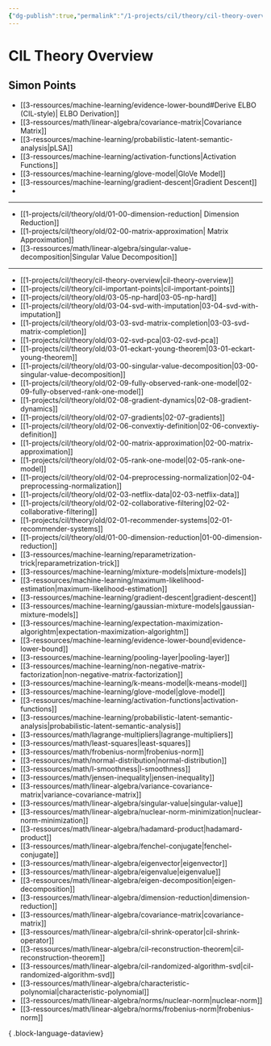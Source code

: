 ```yaml
---
{"dg-publish":true,"permalink":"/1-projects/cil/theory/cil-theory-overview/","tags":["eth/cil/theory"],"created":"","updated":""}
---
```


# CIL Theory Overview
## Simon Points
- [[3-ressources/machine-learning/evidence-lower-bound#Derive ELBO (CIL-style)\| ELBO Derivation]]
- [[3-ressources/math/linear-algebra/covariance-matrix\|Covariance Matrix]]
- [[3-ressources/machine-learning/probabilistic-latent-semantic-analysis\|pLSA]]
- [[3-ressources/machine-learning/activation-functions\|Activation Functions]]
- [[3-ressources/machine-learning/glove-model\|GloVe Model]]
- [[3-ressources/machine-learning/gradient-descent\|Gradient Descent]]
- 


---
* [[1-projects/cil/theory/old/01-00-dimension-reduction\| Dimension Reduction]]
* [[1-projects/cil/theory/old/02-00-matrix-approximation\| Matrix Approximation]]
* [[3-ressources/math/linear-algebra/singular-value-decomposition\|Singular Value Decomposition]]

---
- [[1-projects/cil/theory/cil-theory-overview\|cil-theory-overview]]
- [[1-projects/cil/theory/cil-important-points\|cil-important-points]]
- [[1-projects/cil/theory/old/03-05-np-hard\|03-05-np-hard]]
- [[1-projects/cil/theory/old/03-04-svd-with-imputation\|03-04-svd-with-imputation]]
- [[1-projects/cil/theory/old/03-03-svd-matrix-completion\|03-03-svd-matrix-completion]]
- [[1-projects/cil/theory/old/03-02-svd-pca\|03-02-svd-pca]]
- [[1-projects/cil/theory/old/03-01-eckart-young-theorem\|03-01-eckart-young-theorem]]
- [[1-projects/cil/theory/old/03-00-singular-value-decomposition\|03-00-singular-value-decomposition]]
- [[1-projects/cil/theory/old/02-09-fully-observed-rank-one-model\|02-09-fully-observed-rank-one-model]]
- [[1-projects/cil/theory/old/02-08-gradient-dynamics\|02-08-gradient-dynamics]]
- [[1-projects/cil/theory/old/02-07-gradients\|02-07-gradients]]
- [[1-projects/cil/theory/old/02-06-convextiy-definition\|02-06-convextiy-definition]]
- [[1-projects/cil/theory/old/02-00-matrix-approximation\|02-00-matrix-approximation]]
- [[1-projects/cil/theory/old/02-05-rank-one-model\|02-05-rank-one-model]]
- [[1-projects/cil/theory/old/02-04-preprocessing-normalization\|02-04-preprocessing-normalization]]
- [[1-projects/cil/theory/old/02-03-netflix-data\|02-03-netflix-data]]
- [[1-projects/cil/theory/old/02-02-collaborative-filtering\|02-02-collaborative-filtering]]
- [[1-projects/cil/theory/old/02-01-recommender-systems\|02-01-recommender-systems]]
- [[1-projects/cil/theory/old/01-00-dimension-reduction\|01-00-dimension-reduction]]
- [[3-ressources/machine-learning/reparametrization-trick\|reparametrization-trick]]
- [[3-ressources/machine-learning/mixture-models\|mixture-models]]
- [[3-ressources/machine-learning/maximum-likelihood-estimation\|maximum-likelihood-estimation]]
- [[3-ressources/machine-learning/gradient-descent\|gradient-descent]]
- [[3-ressources/machine-learning/gaussian-mixture-models\|gaussian-mixture-models]]
- [[3-ressources/machine-learning/expectation-maximization-algorightm\|expectation-maximization-algorightm]]
- [[3-ressources/machine-learning/evidence-lower-bound\|evidence-lower-bound]]
- [[3-ressources/machine-learning/pooling-layer\|pooling-layer]]
- [[3-ressources/machine-learning/non-negative-matrix-factorization\|non-negative-matrix-factorization]]
- [[3-ressources/machine-learning/k-means-model\|k-means-model]]
- [[3-ressources/machine-learning/glove-model\|glove-model]]
- [[3-ressources/machine-learning/activation-functions\|activation-functions]]
- [[3-ressources/machine-learning/probabilistic-latent-semantic-analysis\|probabilistic-latent-semantic-analysis]]
- [[3-ressources/math/lagrange-multipliers\|lagrange-multipliers]]
- [[3-ressources/math/least-squares\|least-squares]]
- [[3-ressources/math/frobenius-norm\|frobenius-norm]]
- [[3-ressources/math/normal-distribution\|normal-distribution]]
- [[3-ressources/math/l-smoothness\|l-smoothness]]
- [[3-ressources/math/jensen-inequality\|jensen-inequality]]
- [[3-ressources/math/linear-algebra/variance-covariance-matrix\|variance-covariance-matrix]]
- [[3-ressources/math/linear-algebra/singular-value\|singular-value]]
- [[3-ressources/math/linear-algebra/nuclear-norm-minimization\|nuclear-norm-minimization]]
- [[3-ressources/math/linear-algebra/hadamard-product\|hadamard-product]]
- [[3-ressources/math/linear-algebra/fenchel-conjugate\|fenchel-conjugate]]
- [[3-ressources/math/linear-algebra/eigenvector\|eigenvector]]
- [[3-ressources/math/linear-algebra/eigenvalue\|eigenvalue]]
- [[3-ressources/math/linear-algebra/eigen-decomposition\|eigen-decomposition]]
- [[3-ressources/math/linear-algebra/dimension-reduction\|dimension-reduction]]
- [[3-ressources/math/linear-algebra/covariance-matrix\|covariance-matrix]]
- [[3-ressources/math/linear-algebra/cil-shrink-operator\|cil-shrink-operator]]
- [[3-ressources/math/linear-algebra/cil-reconstruction-theorem\|cil-reconstruction-theorem]]
- [[3-ressources/math/linear-algebra/cil-randomized-algorithm-svd\|cil-randomized-algorithm-svd]]
- [[3-ressources/math/linear-algebra/characteristic-polynomial\|characteristic-polynomial]]
- [[3-ressources/math/linear-algebra/norms/nuclear-norm\|nuclear-norm]]
- [[3-ressources/math/linear-algebra/norms/frobenius-norm\|frobenius-norm]]

{ .block-language-dataview}
